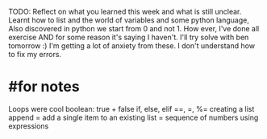 TODO: Reflect on what you learned this week and what is still unclear.
Learnt how to list and the world of variables and some python language,
Also discovered in python we start from 0 and not 1.
How ever, I've done all exercise AND for some reason it's saying I haven't. I'll try solve with ben tomorrow :)
I'm getting a lot of anxiety from these.
I don't understand how to fix my errors.
# #for notes
Loops were cool
boolean: true + false if, else, elif ==, =, %= creating a list append = add a single item to an existing list = sequence of numbers using expressions

